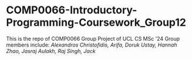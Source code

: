 # COMP0066-Introductory-Programming-Coursework_Group12
This is the repo of COMP0066 Group Project of UCL CS MSc '24 
Group members include: *Alexandros Christofidis, Arifa, Doruk Ustay, Hannah Zhao, Jasraj Aulakh, Raj Singh, Jack*
